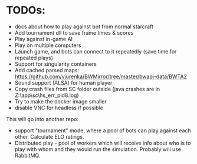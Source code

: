 # TODOs:

- docs about how to play against bot from normal starcraft
- Add tournament dll to save frame times & scores
- Play against in-game AI
- Play on multiple computers
- Launch game, and bots can connect to it repeatedly (save time for repeated plays)
- Support for singularity containers
- Add cached parsed maps: https://github.com/vjurenka/BWMirror/tree/master/bwapi-data/BWTA2
- Sound support (ALSA) for human player
- Copy crash files from SC folder outside (java crashes are in Z:\app\sc\hs_err_pid8.log)
- Try to make the docker image smaller
- disable VNC for headless if possible

This will go into another repo:

- support "tournament" mode, where a pool of bots can play against each other.
  Calculate ELO ratings.
- Distributed play - pool of workers which will receive info
  about who is to play with whom and they would run the simulation.
  Probably will use RabbitMQ.
